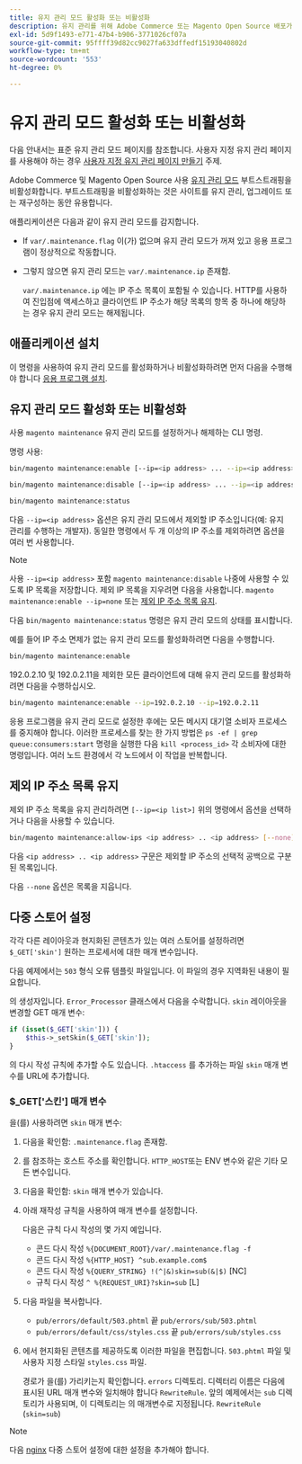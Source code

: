 ```yaml
---
title: 유지 관리 모드 활성화 또는 비활성화
description: 유지 관리를 위해 Adobe Commerce 또는 Magento Open Source 배포가 중단될 때 고객이 볼 수 있는 내용을 사용자 지정하려면 다음 단계를 따르십시오.
exl-id: 5d9f1493-e771-47b4-b906-3771026cf07a
source-git-commit: 95ffff39d82cc9027fa633dffedf15193040802d
workflow-type: tm+mt
source-wordcount: '553'
ht-degree: 0%

---
```


# 유지 관리 모드 활성화 또는 비활성화

다음 안내서는 표준 유지 관리 모드 페이지를 참조합니다. 사용자 지정 유지 관리 페이지를 사용해야 하는 경우 [사용자 지정 유지 관리 페이지 만들기](../../upgrade/troubleshooting/maintenance-mode-options.md) 주제.

Adobe Commerce 및 Magento Open Source 사용 [유지 관리 모드](../../configuration/bootstrap/application-modes.md#maintenance-mode) 부트스트래핑을 비활성화합니다. 부트스트래핑을 비활성화하는 것은 사이트를 유지 관리, 업그레이드 또는 재구성하는 동안 유용합니다.

애플리케이션은 다음과 같이 유지 관리 모드를 감지합니다.

* If `var/.maintenance.flag` 이(가) 없으며 유지 관리 모드가 꺼져 있고 응용 프로그램이 정상적으로 작동합니다.
* 그렇지 않으면 유지 관리 모드는 `var/.maintenance.ip` 존재함.

  `var/.maintenance.ip` 에는 IP 주소 목록이 포함될 수 있습니다. HTTP를 사용하여 진입점에 액세스하고 클라이언트 IP 주소가 해당 목록의 항목 중 하나에 해당하는 경우 유지 관리 모드는 해제됩니다.

## 애플리케이션 설치

이 명령을 사용하여 유지 관리 모드를 활성화하거나 비활성화하려면 먼저 다음을 수행해야 합니다 [응용 프로그램 설치](../advanced.md).

## 유지 관리 모드 활성화 또는 비활성화

사용 `magento maintenance` 유지 관리 모드를 설정하거나 해제하는 CLI 명령.

명령 사용:

```bash
bin/magento maintenance:enable [--ip=<ip address> ... --ip=<ip address>] | [ip=none]
```

```bash
bin/magento maintenance:disable [--ip=<ip address> ... --ip=<ip address>] | [ip=none]
```

```bash
bin/magento maintenance:status
```

다음 `--ip=<ip address>` 옵션은 유지 관리 모드에서 제외할 IP 주소입니다(예: 유지 관리를 수행하는 개발자). 동일한 명령에서 두 개 이상의 IP 주소를 제외하려면 옵션을 여러 번 사용합니다.

>[!NOTE]
>
>사용 `--ip=<ip address>` 포함 `magento maintenance:disable` 나중에 사용할 수 있도록 IP 목록을 저장합니다. 제외 IP 목록을 지우려면 다음을 사용합니다. `magento maintenance:enable --ip=none` 또는 [제외 IP 주소 목록 유지](#maintain-the-list-of-exempt-ip-addresses).

다음 `bin/magento maintenance:status` 명령은 유지 관리 모드의 상태를 표시합니다.

예를 들어 IP 주소 면제가 없는 유지 관리 모드를 활성화하려면 다음을 수행합니다.

```bash
bin/magento maintenance:enable
```

192.0.2.10 및 192.0.2.11을 제외한 모든 클라이언트에 대해 유지 관리 모드를 활성화하려면 다음을 수행하십시오.

```bash
bin/magento maintenance:enable --ip=192.0.2.10 --ip=192.0.2.11
```

응용 프로그램을 유지 관리 모드로 설정한 후에는 모든 메시지 대기열 소비자 프로세스를 중지해야 합니다.
이러한 프로세스를 찾는 한 가지 방법은 `ps -ef | grep queue:consumers:start` 명령을 실행한 다음 `kill <process_id>` 각 소비자에 대한 명령입니다. 여러 노드 환경에서 각 노드에서 이 작업을 반복합니다.

## 제외 IP 주소 목록 유지

제외 IP 주소 목록을 유지 관리하려면 `[--ip=<ip list>]` 위의 명령에서 옵션을 선택하거나 다음을 사용할 수 있습니다.

```bash
bin/magento maintenance:allow-ips <ip address> .. <ip address> [--none]
```

다음 `<ip address> .. <ip address>` 구문은 제외할 IP 주소의 선택적 공백으로 구분된 목록입니다.

다음 `--none` 옵션은 목록을 지웁니다.

## 다중 스토어 설정

<!-- To set up multiple stores, each with a different layout and localized content, create a skin for each and put it into `pub/errors/{name}` where `{name}` is the store code. To distinguish between stores and websites with the same instance, use `pub/errors/{type}-{name}` where `{type}` is either `store` or `website` and matches the `MAGE_RUN_TYPE` in your server configuration. Another option is to pass the `$_GET['skin']` parameter to the intended processor. This method requires a specific configuration on your server. -->
<!-- Replace the line below with the commented text after https://github.com/magento/magento2/pull/35095 is merged. -->

각각 다른 레이아웃과 현지화된 콘텐츠가 있는 여러 스토어를 설정하려면 `$_GET['skin']` 원하는 프로세서에 대한 매개 변수입니다.

다음 예제에서는 `503` 형식 오류 템플릿 파일입니다. 이 파일의 경우 지역화된 내용이 필요합니다.

의 생성자입니다. `Error_Processor` 클래스에서 다음을 수락합니다. `skin` 레이아웃을 변경할 GET 매개 변수:

```php
if (isset($_GET['skin'])) {
    $this->_setSkin($_GET['skin']);
}
```

의 다시 작성 규칙에 추가할 수도 있습니다. `.htaccess` 를 추가하는 파일 `skin` 매개 변수를 URL에 추가합니다.

### $_GET[&#39;스킨&#39;] 매개 변수

을(를) 사용하려면 `skin` 매개 변수:

1. 다음을 확인함: `.maintenance.flag` 존재함.
1. 를 참조하는 호스트 주소를 확인합니다. `HTTP_HOST`또는 ENV 변수와 같은 기타 모든 변수입니다.
1. 다음을 확인함: `skin` 매개 변수가 있습니다.
1. 아래 재작성 규칙을 사용하여 매개 변수를 설정합니다.

   다음은 규칙 다시 작성의 몇 가지 예입니다.

   * 콘드 다시 작성 `%{DOCUMENT_ROOT}/var/.maintenance.flag -f`
   * 콘드 다시 작성 `%{HTTP_HOST} ^sub.example.com$`
   * 콘드 다시 작성 `%{QUERY_STRING} !(^|&)skin=sub(&|$)` [NC]
   * 규칙 다시 작성 `^ %{REQUEST_URI}?skin=sub` [L]

1. 다음 파일을 복사합니다.

   * `pub/errors/default/503.phtml` 끝 `pub/errors/sub/503.phtml`
   * `pub/errors/default/css/styles.css` 끝 `pub/errors/sub/styles.css`

1. 에서 현지화된 콘텐츠를 제공하도록 이러한 파일을 편집합니다. `503.phtml` 파일 및 사용자 지정 스타일 `styles.css` 파일.

   경로가 을(를) 가리키는지 확인합니다. `errors` 디렉토리. 디렉터리 이름은 다음에 표시된 URL 매개 변수와 일치해야 합니다 `RewriteRule`. 앞의 예제에서는 `sub` 디렉토리가 사용되며, 이 디렉토리는 의 매개변수로 지정됩니다. `RewriteRule` (`skin=sub`)

>[!NOTE]
>
>다음 [nginx](../../configuration/multi-sites/ms-nginx.md) 다중 스토어 설정에 대한 설정을 추가해야 합니다.
